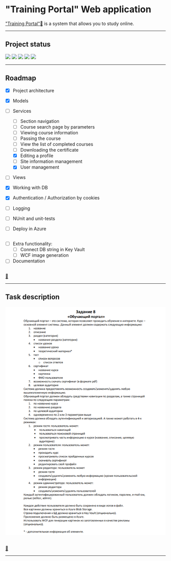 # "Training Portal" Web application

["Training Portal"🔽](#task-description) is a system that allows you to study online.

***

## Project status
![](https://img.shields.io/badge/project%20completed-50%25-yellow)
![](https://img.shields.io/badge/build-success-success)
![](https://img.shields.io/badge/manual%20testing-none-critical)
![](https://img.shields.io/badge/coverage%20-0%25-critical)
![](https://img.shields.io/badge/documentation-0%25-critical)

***

## Roadmap

- [X] Project architecture
- [X] Models
- [ ] Services
  - [ ] Section navigation
  - [ ] Сourse search page by parameters
  - [ ] Viewing course information
  - [ ] Passing the course
  - [ ] View the list of completed courses
  - [ ] Downloading the certificate
  - [X] Editing a profile
  - [ ] Site information management
  - [X] User management
- [ ] Views
- [X] Working with DB
- [X] Authentication / Authorization by cookies
- [ ] Logging

- [ ] NUnit and unit-tests
- [ ] Deploy in Azure

##
- [ ] Extra functionality:
  - [ ] Connect DB string in Key Vault
  - [ ] WCF image generation

- [ ] Documentation

##

[🔼](#training-portal-web-application)

***

## Task description ##

![Scheme](task.png)

##

[🔼](#training-portal-web-application)

***

